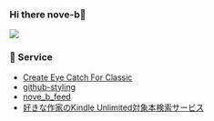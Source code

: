 ### Hi there nove-b👋

![](https://github-profile-summary-cards.vercel.app/api/cards/profile-details?username=nove-b&theme=github)

### 🚀 Service

- [Create Eye Catch For Classic](https://wordpress.org/plugins/create-eye-catch-for-classic/)
- [github-styling](https://github.com/nove-b/github-styling)
- [nove_b_feed](https://social.nove-b.dev/@nove_b_feed)
- [好きな作家のKindle Unlimited対象本検索サービス](https://kindle-unlimited-search.nove-b.dev/)
